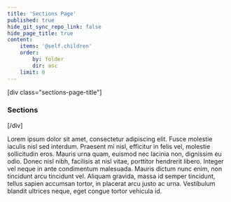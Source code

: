 ```yaml
---
title: 'Sections Page'
published: true
hide_git_sync_repo_link: false
hide_page_title: true
content:
    items: '@self.children'
    order:
        by: folder
        dir: asc
    limit: 0
---
```


[div class="sections-page-title"]
### Sections
[/div]

Lorem ipsum dolor sit amet, consectetur adipiscing elit. Fusce molestie iaculis nisl sed interdum. Praesent mi nisl, efficitur in felis vel, molestie sollicitudin eros. Mauris urna quam, euismod nec lacinia non, dignissim eu odio. Donec nisl nibh, facilisis at nisl vitae, porttitor hendrerit libero. Integer vel neque in ante condimentum malesuada. Mauris dictum nunc enim, non tincidunt arcu tincidunt vel. Aliquam gravida, massa id semper tincidunt, tellus sapien accumsan tortor, in placerat arcu justo ac urna. Vestibulum blandit ultrices neque, eget congue tortor vehicula id.
